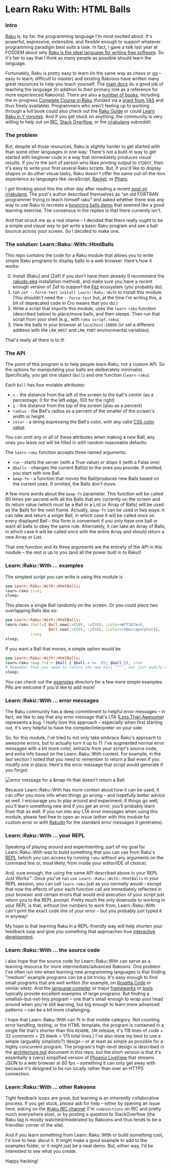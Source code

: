 # Learn Raku With: HTML Balls

### Intro

[Raku](https://raku.org/) is, by far, the programming language I'm most excited about.  It's
powerful, expressive, extensible, and flexible enough to support whatever programming paradigm best
suits a task. In fact, I gave a talk last year at FOSDEM about why [Raku is the ideal language for
writing free
software](https://archive.fosdem.org/2021/schedule/event/programming_lang_for_free_software/).  So
it's fair to say that I think as many people as possible should learn the language.

Fortunately, Raku is pretty easy to learn (in the same way as chess or
[go](https://en.wikipedia.org/wiki/Go_(game)) – easy to learn; difficult to master) and existing
Rakoons have written many great resources to help you teach yourself.  The [main
docs](https://docs.raku.org/) do a good job of teaching the language (in addition to their primary
role as a reference for more experienced Rakoons).  There are also a [number of
books](https://perl6book.com/), including the in-progress [Complete Course in
Raku](https://course.raku.org) (funded via a [grant from
YAS](https://news.perlfoundation.org/post/grant_proposal_a_complete_perl) and thus freely
available).  Programmers who aren't feeling up to working through a full book could also check out
the [Raku Guide](https://raku.guide/) or could [Learn Raku in Y
minutes](https://learnxinyminutes.com/docs/raku/).  And if you get stuck on anything, the community
is very willing to help out on [IRC](https://kiwiirc.com/nextclient/irc.libera.chat/#raku), [Stack
Overflow](https://stackoverflow.com/tags/raku), or the
[r/rakulang](https://www.reddit.com/r/rakulang/) subreddit.

### The problem

But, despite all those resources, Raku is slightly harder to get started with than some other
languages in one way: There's not a built-in way to get started with beginner code in a way that
immediately produces _visual_ results.  If you're the sort of person who likes printing output to
`STDOUT`, then it's easy to write your first several Raku scripts.  But, if you'd like to display
shapes or do other visual tasks, Raku doesn't offer the same out-of-the-box experience as
languages like JavaScript, [Racket](https://docs.racket-lang.org/quick/index.html), or
[Pharo](https://pharo.org/features.html).

I got thinking about this the other day after reading a recent [post on
r/rakulang](https://www.reddit.com/r/rakulang/comments/pvdpd2/recreate_javascript_bouncing_balls_in_raku/).
The post's author described themselves as “an old FORTRAN programmer trying to teach himself raku”
and asked whether there was any way to use Raku to recreate a [bouncing balls
demo](https://www.youtube.com/watch?v=hoWjnidQOms) that seemed like a good learning exercise. The
consensus in the replies is that there currently isn't.

And that struck me as a real shame – I decided that there really _ought_ to be a simple and visual
way to get write a basic Raku program and see a ball bounce across your screen.  So I decided to
make one.


### The solution: Learn::Raku::With::HtmlBalls

This repo contains the code for a Raku module that allows you to write simple Raku programs to display 
balls in a web browser.  Here's how it works:

0. Install [Raku] and [Zef] if you don't have them already (I recommend the
   [rakudo-pkg](https://github.com/nxadm/rakudo-pkg) installation method), and make sure you have a
   recent enough version of Zef to support the [Fez](https://github.com/tony-o/raku-fez) ecosystem
   (you probably do).
1. run `zef --force-test install Learn::Raku::With` to install this module.  (You _shouldn't_ need
   the `--force-test` but, at the time I'm writing this, a bit of deprecated code in Cro means that
   you do.)
2. Write a script that imports this module, uses the `learn-raku` function (described below) to
   place/move balls, and then sleeps.  Then run that script from your shell (e.g., with `raku script.raku`).
3. View the balls in your browser at `localhost:10000` (or set a different address with the
   `LRW_HOST` and `LRW_PORT` environmental variables).
   

That's really all there is to it!

### The API

The point of this program is to help people learn _Raku_, not a custom API.  So the options for
manipulating your balls are deliberately minimalist.  Specifically, you get one object (`Ball`) and
one function (`learn-raku`).

Each `Ball` has four mutable attributes: 

 - `x`      - the distance from the left of the screen to the ball's center (as a percentage; 0 for the
   left edge, 100 for the right)
 - `y`      - the distance from the top of the screen (also as a percent)
 - `radius` - the Ball's radius as a percent of the smaller of the screen's width or height 
 - `color` - a string expressing the Ball's color, with any valid [CSS color
   value](https://developer.mozilla.org/en-US/docs/Web/CSS/color).

You can omit any or all of these attributes when making a new Ball; any ones you leave out will be
filled in with random reasonable defaults.

The `learn-raku` function accepts three named arguments.

 - `run`     - starts the server (with a True value) or stops it (with a False one)
 - `@balls` - changes the current Ball(s) to the ones you provide.  If omitted, you start with one
   Ball.
 - `&map-fn` - a function that moves the Ball/produces new Balls based on the current ones.  If
   omitted, the Balls don't move.
   
A few more words about the `&map-fn` parameter.  This function will be called 60 times per second
with all the Balls that are currently on the screen and its return value (which must be a Ball or a
List or Array of Balls) will be used as the Balls for the next frame.  Actually, `&map-fn` can be
used in two ways: it can take and return a _single_ Ball, in which case it will be called once on
every displayed Ball – this form is convenient if you only have one ball or want all balls to obey
the same rule.  Alternately, it can take an Array of Balls, in which case it will be called once
with the entire Array and should return a new Array or List.

That one function and its three arguments are the entirety of the API in this module – the rest is
up to you (and all the power built in to Raku!)

### Learn::Raku::With ... examples
 
The simplest script you can write is using this module is 

```raku
use Learn::Raku::With::HtmlBalls;
learn-raku :run;
sleep;
```

This places a single Ball randomly on the screen.  Or you could place two overlapping Balls like so:

```raku
use Learn::Raku::With::HtmlBalls;
learn-raku :balls[ Ball.new(:x(50), :y(50), :color<#f7347a>), 
                   Ball.new(:x(50), :y(50), :color<rebeccapurple>)],
           :run;
sleep;
```

If you want a Ball that moves, a simple option would be 

```raku
use Learn::Raku::With::HtmlBalls;
learn-raku :map-fn(-> $ball { $ball.x += .05; $ball }), :run
# Remember that you need to return the new ball ^^^^, not just modify one
sleep;
```

You can check out the [examples](./examples) directory for a few more simple examples.  PRs are
welcome if you'd like to add more!


### Learn::Raku::With ... error messages

The Raku community has a deep commitment to helpful error messages – in fact, we like to say that
any error message that's LTA ([Less Than
Awesome](https://perl6advent.wordpress.com/2016/12/23/day-23-everything-is-either-wrong-or-less-than-awesome/))
represents a bug.  I really love this approach – especially when first starting out, it's very
helpful to have the compiler/interpreter on your side.

So, for this module, I've tried to not only take embrace Raku's approach to awesome errors, but to
actually turn it up to 11: I've augmented normal error messages with a bit more color, extracts from
your script's source code, and extra info based on the Learn::Raku::With context.  For example, in
the last section I noted that you need to remember to return a Ball even if you modify one in place.
Here's the error message that script would generate if you forgot:

![error message for a &map-fn that doesn't return a Ball](./err-msg.png)

Because Learn::Raku::With has more context about how it can be used, it can offer you more info when
things go wrong – and hopefully better advice as well.  I encourage you to play around and
experiment; if things go well, you'll learn something new and if you get an error, you'll probably
learn from that as well.  If you run into any LTA error messages when using this module, please feel
free to open an issue (either with this module for custom error or with
[Rakudo](https://github.com/rakudo/rakudo) for the standard error messages it generates).


### Learn::Raku::With ... your REPL

Speaking of playing around and experimenting, part of my goal for Learn::Raku::With was to build
something that you can use from Raku's
[REPL](https://en.wikipedia.org/wiki/Read%E2%80%93eval%E2%80%93print_loop) (which you can access by
running `raku` without any arguments on the command line or, most likely, from inside your
editor/IDE of choice).

And, sure enough, the using the same API described above in your REPL Just Works™.  Once you've run
`use Learn::Raku::With::HtmlBalls` in your REPL session, you can call `learn-raku` just as you
normally would – except that now the effects of your each function call are immediately reflected in
your browser and certain errors that would end execution of your script just return you to the REPL
prompt.  Pretty much the only downside to working in your REPL is that, without line numbers to work
from, Learn::Raku::With can't print the exact code line of your error – but you probably just typed
it in anyway!

My hope is that learning Raku in a REPL-friendly way will help shorten your feedback loop and give
you something that approaches true [interactive
development](https://www.youtube.com/watch?v=8QiPFmIMxFc).

### Learn::Raku::With ... the source code

I also hope that the source code for Learn::Raku::With can serve as a learning resource for more
intermediate/advanced Rakoons.  One problem I've often run into when learning new programming
languages is that finding "medium" example programs can be a bit tricky.  It's easy enough to find
small programs that are well written (for example, on [Rosetta
Code](http://rosettacode.org/wiki/Category:Raku) or similar sites).  And the [language
compiler](https://github.com/rakudo/rakudo) or major [frameworks](https://github.com/rakudo/rakudo)
or [tools](https://github.com/rakudo/rakudo) typically provide excellent examples of large programs.
But finding a smallish-but-not-tiny program – one that's small enough to wrap your head around when
you're still learning, but big enough to learn more advanced patterns – can be a bit more
challenging.

I hope that Learn::Raku::With can fit in that middle category.  Not counting error handling,
testing, or the HTML template, the program is contained in a single file that's shorter than this
`README`.  (At release, it's 118 lines of code + 32 comments + 25 blank = 175 total lines.)  I've
also done my best to use a simple (arguably simplistic?) design – or at least as simple as possible
for a highly concurrent program.  The program's high-level design is described in the
[architecture.md](./architecture.md) document in this repo, but the short version is that it's
essentially a (very) simplified version of [Phoenix LiveView](https://www.phoenixframework.org/)
that streams JSON to a web browser at 60 fps – something it can only get away with because it's
designed to be run locally rather than over an HTTPS connection.


### Learn::Raku::With ... other Rakoons

Tight feedback loops are great, but learning is an inherently collaborative process.  If you get
stuck, _please_ ask for help – either by opening an issue here, asking on the [#raku IRC
channel](https://kiwiirc.com/nextclient/irc.libera.chat/#raku) (I'm `codesections` on IRC and pretty
much everywhere else), or by posting a question to StackOverflow (the Raku tag is mostly
watched/moderated by Rakoons and thus tends to be a friendlier corner of the site).

And if you learn something from Learn::Raku::With or build something cool, I'd love to hear about
it.  It might make a good example to add to the examples folder, or it might just be a neat demo.
But, either way, I'd be interested to see what you create.

Happy hacking! 

